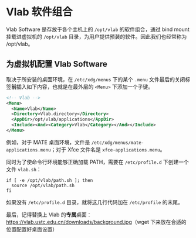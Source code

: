 # Vlab 软件组合

Vlab Software 是存放于各个主机上的 `/opt/vlab` 的软件组合，通过 bind mount 挂载进虚拟机的 `/opt/vlab` 目录，为用户提供预装的软件。因此我们也经常称为 /opt/vlab。

## 为虚拟机配置 Vlab Software

取决于所安装的桌面环境，在 `/etc/xdg/menus` 下的某个 `.menu` 文件最后的关闭标签**前**插入如下内容，也就是在最外层的 `<Menu>` 下添加一个子键。

```xml
<!-- Vlab -->
<Menu>
  <Name>Vlab</Name>
  <Directory>Vlab.directory</Directory>
  <AppDir>/opt/vlab/applications</AppDir>
  <Include><And><Category>Vlab</Category></And></Include>
</Menu>
```

例如，对于 MATE 桌面环境，文件是 `/etc/xdg/menus/mate-applications.menu`；对于 Xfce 文件名是 `xfce-applications.menu`。

同时为了使命令行环境能够正确加载 PATH，需要在 `/etc/profile.d` 下创建一个文件 `vlab.sh`：

```shell
if [ -e /opt/vlab/path.sh ]; then
  source /opt/vlab/path.sh
fi
```

如果没有 `/etc/profile.d` 目录，就将这几行代码加在 `/etc/profile` 的末尾。

最后，记得替换上 Vlab 的**专属**桌面：<https://vlab.ustc.edu.cn/downloads/background.jpg>（wget 下来放在合适的位置配置好桌面设置）
